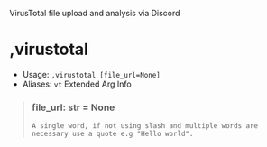 VirusTotal file upload and analysis via Discord

# ,virustotal

 - Usage: `,virustotal [file_url=None]`
 - Aliases: `vt`
Extended Arg Info
> ### file_url: str = None
> ```
> A single word, if not using slash and multiple words are necessary use a quote e.g "Hello world".
> ```
